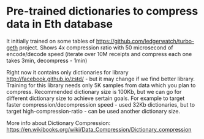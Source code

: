 # Pre-trained dictionaries to compress data in Eth database 

It initially trained on some tables of https://github.com/ledgerwatch/turbo-geth project. Shows 4x compression ratio with 50 microsecond of encode/decode speed (iterate over 10M receipts and compress each one takes 3min, decompress - 1min)

Right now it contains only dictionaries for library http://facebook.github.io/zstd/ - but it may change if we find better library. Training for this library needs only 5K samples from data which you plan to compress. Recommended dictionary size is 100Kb, but we can go for different dictionary size to achieve sertain goals. For example to target faster compression/decompression speed - used 32Kb dictionaries, but to target high-compression-ratio - can be used another dictionary size. 

More info about Dictionary Compression: https://en.wikibooks.org/wiki/Data_Compression/Dictionary_compression

